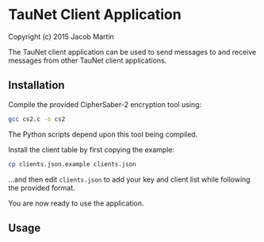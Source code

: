 TauNet Client Application
=========================
Copyright (c) 2015 Jacob Martin

The TauNet client application can be used to send messages to and receive messages
from other TauNet client applications.

Installation
------------
Compile the provided CipherSaber-2 encryption tool using:
```bash
gcc cs2.c -o cs2
```

The Python scripts depend upon this tool being compiled.

Install the client table by first copying the example:
```bash
cp clients.json.example clients.json
```

...and then edit `clients.json` to add your key and client list while following
the provided format.

You are now ready to use the application.

Usage
-----
